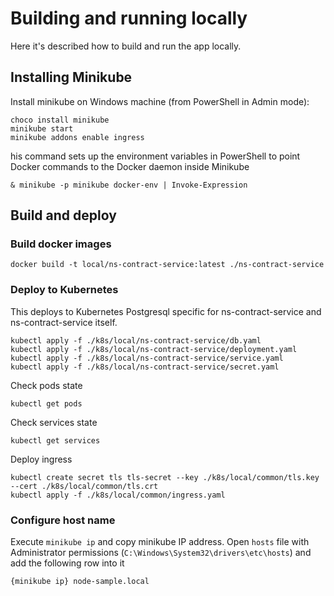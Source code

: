 #  Building and running locally

Here it's described how to build and run the app locally.

## Installing Minikube

Install minikube on Windows machine (from PowerShell in Admin mode):
```
choco install minikube
minikube start
minikube addons enable ingress
```

his command sets up the environment variables in PowerShell to point Docker commands to the Docker daemon inside Minikube
```
& minikube -p minikube docker-env | Invoke-Expression
```

## Build and deploy

### Build docker images
```
docker build -t local/ns-contract-service:latest ./ns-contract-service
```

### Deploy to Kubernetes

This deploys to Kubernetes Postgresql specific for ns-contract-service and ns-contract-service itself. 
```
kubectl apply -f ./k8s/local/ns-contract-service/db.yaml
kubectl apply -f ./k8s/local/ns-contract-service/deployment.yaml
kubectl apply -f ./k8s/local/ns-contract-service/service.yaml
kubectl apply -f ./k8s/local/ns-contract-service/secret.yaml
```

Check pods state
```
kubectl get pods
```

Check services state
```
kubectl get services
```

Deploy ingress
```
kubectl create secret tls tls-secret --key ./k8s/local/common/tls.key --cert ./k8s/local/common/tls.crt
kubectl apply -f ./k8s/local/common/ingress.yaml
```

### Configure host name
Execute `minikube ip` and copy minikube IP address.
Open `hosts` file with Administrator permissions (`C:\Windows\System32\drivers\etc\hosts`) and add the following row into it
```
{minikube ip} node-sample.local
```